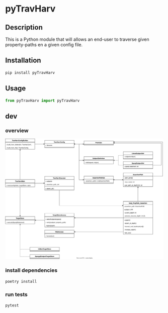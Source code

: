 # pyTravHarv

## Description

This is a Python module that will allows an end-user to traverse given property-paths en a given config file.

## Installation

```bash
pip install pyTravHarv
```

## Usage

```python
from pyTravHarv import pyTravHarv
```

## dev

### overview

![overview](./py-deref-linktraversal-harvest%20UML-deref%20classes.drawio.svg)

### install dependencies

```bash
poetry install
```

### run tests

```bash
pytest
```
